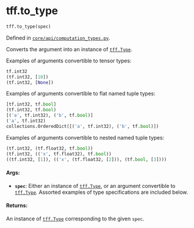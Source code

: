 <div itemscope itemtype="http://developers.google.com/ReferenceObject">
<meta itemprop="name" content="tff.to_type" />
<meta itemprop="path" content="Stable" />
</div>

# tff.to_type

```python
tff.to_type(spec)
```

Defined in
[`core/api/computation_types.py`](http://github.com/tensorflow/federated/tree/master/tensorflow_federated/python/core/api/computation_types.py).

Converts the argument into an instance of
<a href="../tff/Type.md"><code>tff.Type</code></a>.

Examples of arguments convertible to tensor types:

```python
tf.int32
(tf.int32, [10])
(tf.int32, [None])
```

Examples of arguments convertible to flat named tuple types:

```python
[tf.int32, tf.bool]
(tf.int32, tf.bool)
[('a', tf.int32), ('b', tf.bool)]
('a', tf.int32)
collections.OrderedDict([('a', tf.int32), ('b', tf.bool)])
```

Examples of arguments convertible to nested named tuple types:

```python
(tf.int32, (tf.float32, tf.bool))
(tf.int32, (('x', tf.float32), tf.bool))
((tf.int32, [1]), (('x', (tf.float32, [2])), (tf.bool, [3])))
```

#### Args:

*   <b>`spec`</b>: Either an instance of
    <a href="../tff/Type.md"><code>tff.Type</code></a>, or an argument
    convertible to <a href="../tff/Type.md"><code>tff.Type</code></a>. Assorted
    examples of type specifications are included below.

#### Returns:

An instance of <a href="../tff/Type.md"><code>tff.Type</code></a> corresponding
to the given `spec`.
